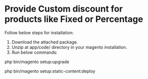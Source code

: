 # Provide Custom discount for products like Fixed or Percentage
Follow below steps for installation:
1) Download the attached package.
2) Unzip at app/code/ directory in your magento installation.
3) Run below commands:

  php bin/magento setup:upgrade
  
  php bin/magento setup:static-content:deploy

